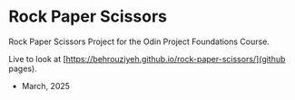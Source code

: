 # Rock Paper Scissors
Rock Paper Scissors Project for the Odin Project Foundations Course.

Live to look at [https://behrouziyeh.github.io/rock-paper-scissors/](github pages).

- March, 2025

